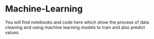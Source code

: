 # Machine-Learning

You will find notebooks and code here which show the process of data cleaning and using machine learning models to train and also predict values. 

